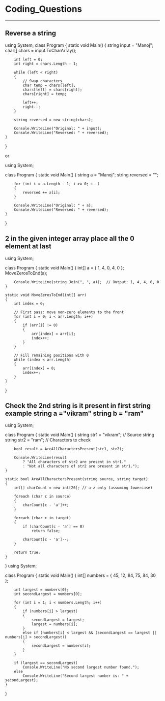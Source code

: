 # Coding_Questions
-----------------------

Reverse a string
---------------------------

using System;
class Program
{
    static void Main()
    {
        string input = "Manoj";
        char[] chars = input.ToCharArray();

        int left = 0;
        int right = chars.Length - 1;

        while (left < right)
        {
            // Swap characters
            char temp = chars[left];
            chars[left] = chars[right];
            chars[right] = temp;

            left++;
            right--;
        }

        string reversed = new string(chars);

        Console.WriteLine("Original: " + input);
        Console.WriteLine("Reversed: " + reversed);
    }
}

or 

using System;

class Program
{
    static void Main()
    {
        string a = "Manoj";
        string reversed = "";

        for (int i = a.Length - 1; i >= 0; i--)
        {
            reversed += a[i];
        }

        Console.WriteLine("Original: " + a);
        Console.WriteLine("Reversed: " + reversed);
    }
}


2 in the given integer array place all the 0 element at last
---------------------------------------------------------------

using System;

class Program
{
    static void Main()
    {
        int[] a = { 1, 4, 0, 4, 0 };
        MoveZerosToEnd(a);

        Console.WriteLine(string.Join(", ", a));  // Output: 1, 4, 4, 0, 0
    }

    static void MoveZerosToEnd(int[] arr)
    {
        int index = 0;

        // First pass: move non-zero elements to the front
        for (int i = 0; i < arr.Length; i++)
        {
            if (arr[i] != 0)
            {
                arr[index] = arr[i];
                index++;
            }
        }

        // Fill remaining positions with 0
        while (index < arr.Length)
        {
            arr[index] = 0;
            index++;
        }
    }
}

Check the 2nd string is it present in first string example string a ="vikram" string b = "ram"
-----------------------------------------------------------------------

using System;

class Program
{
    static void Main()
    {
        string str1 = "vikram"; // Source string
        string str2 = "ram";    // Characters to check

        bool result = AreAllCharactersPresent(str1, str2);

        Console.WriteLine(result
            ? "All characters of str2 are present in str1."
            : "Not all characters of str2 are present in str1.");
    }

    static bool AreAllCharactersPresent(string source, string target)
    {
        int[] charCount = new int[26]; // a-z only (assuming lowercase)

        foreach (char c in source)
        {
            charCount[c - 'a']++;
        }

        foreach (char c in target)
        {
            if (charCount[c - 'a'] == 0)
                return false;

            charCount[c - 'a']--;
        }

        return true;
    }
}
using System;

class Program
{
    static void Main()
    {
        int[] numbers = { 45, 12, 84, 75, 84, 30 };

        int largest = numbers[0];
        int secondLargest = numbers[0];

        for (int i = 1; i < numbers.Length; i++)
        {
            if (numbers[i] > largest)
            {
                secondLargest = largest;
                largest = numbers[i];
            }
            else if (numbers[i] < largest && (secondLargest == largest || numbers[i] > secondLargest))
            {
                secondLargest = numbers[i];
            }
        }

        if (largest == secondLargest)
            Console.WriteLine("No second largest number found.");
        else
            Console.WriteLine("Second largest number is: " + secondLargest);
    }
}

